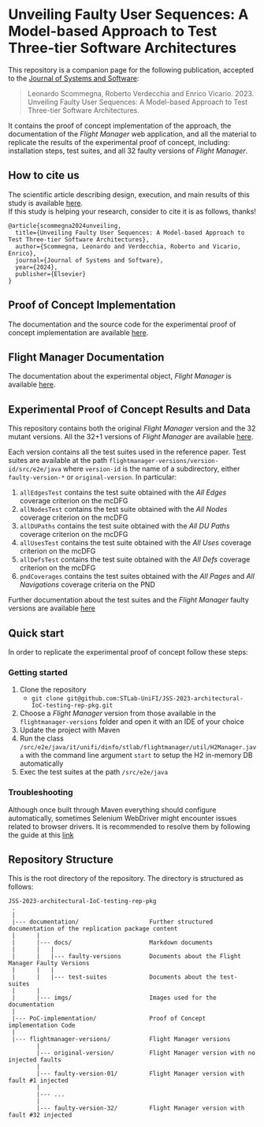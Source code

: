 # Unveiling Faulty User Sequences: A Model-based Approach to Test Three-tier Software Architectures

This repository is a companion page for the following publication, accepted to the [Journal of Systems and Software]([https://onlinelibrary.wiley.com/journal/10991689](https://www.sciencedirect.com/journal/journal-of-systems-and-software)):
> Leonardo Scommegna, Roberto Verdecchia and Enrico Vicario. 2023. Unveiling Faulty User Sequences: A Model-based Approach to Test Three-tier Software Architectures.

It contains the proof of concept implementation of the approach, the documentation of the _Flight Manager_ web application, and all the material to replicate the results of the experimental proof of concept, including:
installation steps, test suites, and all 32 faulty versions of _Flight Manager_.

## How to cite us
The scientific article describing design, execution, and main results of this study is available [here](https://www.google.com).<br> 
If this study is helping your research, consider to cite it is as follows, thanks!

```
@article{scommegna2024unveiling,
  title={Unveiling Faulty User Sequences: A Model-based Approach to Test Three-tier Software Architectures},
  author={Scommegna, Leonardo and Verdecchia, Roberto and Vicario, Enrico},
  journal={Journal of Systems and Software},
  year={2024},
  publisher={Elsevier}
}
```

## Proof of Concept Implementation

The documentation and the source code for the experimental proof of concept implementation are available [here](PoC-implementation).

## Flight Manager Documentation

The documentation about the experimental object, _Flight Manager_ is available [here](documentation/docs/flight-manager.md).



## Experimental Proof of Concept Results and Data


This repository contains both the original _Flight Manager_ version and the 32 mutant versions.
All the 32+1 versions of _Flight Manager_ are available [here](flightmanager-versions).

Each version contains all the test suites used in the reference paper.
Test suites are available at the path `flightmanager-versions/version-id/src/e2e/java` where `version-id` is the name of a subdirectory, either `faulty-version-*` or `original-version`.
In particular:
1. `allEdgesTest` contains the test suite obtained with the _All Edges_ coverage criterion on the mcDFG
2. `allNodesTest` contains the test suite obtained with the _All Nodes_ coverage criterion on the mcDFG
3. `allDUPaths` contains the test suite obtained with the _All DU Paths_ coverage criterion on the mcDFG
4. `allUsesTest` contains the test suite obtained with the _All Uses_ coverage criterion on the mcDFG
5. `allDefsTest` contains the test suite obtained with the _All Defs_ coverage criterion on the mcDFG
6. `pndCoverages` contains the test suites obtained with the _All Pages_ and _All Navigations_ coverage criteria on the PND

Further documentation about the test suites and the _Flight Manager_ faulty versions are available [here](documentation/docs/experimental-proof-of-concept.md)


## Quick start

In order to replicate the experimental proof of concept follow these steps:

### Getting started

1. Clone the repository 
   - `git clone git@github.com:STLab-UniFI/JSS-2023-architectural-IoC-testing-rep-pkg.git`
2. Choose a _Flight Manager_ version from those available in the `flightmanager-versions` folder and open it with an IDE of your choice
3. Update the project with Maven
4. Run the class `/src/e2e/java/it/unifi/dinfo/stlab/flightmanager/util/H2Manager.java` with the command line argument `start` to setup the H2 in-memory DB automatically
5. Exec the test suites at the path  `/src/e2e/java`

### Troubleshooting

Although once built through Maven everything should configure automatically, sometimes Selenium WebDriver might encounter issues related to browser drivers. It is recommended to resolve them by following the guide at this [link](https://www.selenium.dev/documentation/webdriver/drivers/)

## Repository Structure
This is the root directory of the repository. The directory is structured as follows:

    JSS-2023-architectural-IoC-testing-rep-pkg
     .
     |
     |--- documentation/                    Further structured documentation of the replication package content
     |      |
     |      |--- docs/                      Markdown documents
     |      |   |
     |      |   |--- faulty-versions        Documents about the Flight Manager Faulty Versions
     |      |   |
     |      |   |--- test-suites            Documents about the test-suites
     |      |
     |      |--- imgs/                      Images used for the documentation
     |
     |--- PoC-implementation/               Proof of Concept implementation Code
     |
     |--- flightmanager-versions/           Flight Manager versions
            |
            |--- original-version/          Flight Manager version with no injected faults      
            |
            |--- faulty-version-01/         Flight Manager version with fault #1 injected      
            |
            |--- ...                        
            |
            |--- faulty-version-32/         Flight Manager version with fault #32 injected
